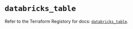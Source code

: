 # `databricks_table`

Refer to the Terraform Registory for docs: [`databricks_table`](https://registry.terraform.io/providers/databricks/databricks/1.25.1/docs/resources/table).
